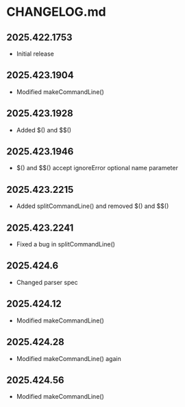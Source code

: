 # CHANGELOG.md

## 2025.422.1753

- Initial release

## 2025.423.1904

- Modified makeCommandLine()

## 2025.423.1928

- Added $() and $$()

## 2025.423.1946

- $() and $$() accept ignoreError optional name parameter

## 2025.423.2215

- Added splitCommandLine() and removed $() and $$()

## 2025.423.2241

- Fixed a bug in splitCommandLine()

## 2025.424.6

- Changed parser spec

## 2025.424.12

- Modified makeCommandLine()

## 2025.424.28

- Modified makeCommandLine() again

## 2025.424.56

- Modified makeCommandLine()
